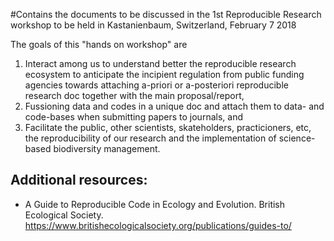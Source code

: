 #Contains the documents to be discussed in the 1st Reproducible Research workshop to be held in Kastanienbaum, Switzerland, February 7 2018

The goals of this "hands on workshop" are 
1. Interact among us to understand better the reproducible research ecosystem to anticipate the incipient regulation from public funding agencies towards attaching a-priori or a-posteriori reproducible research doc together with the main proposal/report,
2. Fussioning data and codes in a unique doc and attach them to data- and code-bases when submitting papers to journals, and 
3. Facilitate the public, other scientists, skateholders, practicioners, etc, the reproducibility of our research and the implementation of science-based  biodiversity management.

## Additional resources:
* A Guide to Reproducible Code in Ecology and Evolution. British Ecological Society. https://www.britishecologicalsociety.org/publications/guides-to/

